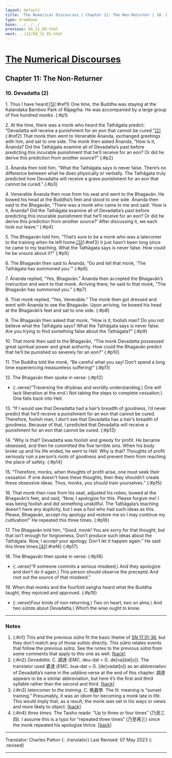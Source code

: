 ```yaml
---
layout: default
title: 'The Numerical Discourses | Chapter 11: The Non-Returner | 10. Devadatta (2)'
type: kramdown
base: ../../../
previous: EA_11_09.html
next: ../12/EA_12_01.html
---
```


# [The Numerical Discourses](../index.html)
## Chapter 11: The Non-Returner
### 10. Devadatta (2)

1\. Thus I have heard:[\[1\]](#n1){:#ref1} One time, the Buddha was staying at the Kalandaka Bamboo Park of Rājagṛha. He was accompanied by a large group of five hundred monks.
{:#p1}

2\. At the time, there was a monk who heard the Tathāgata predict: “Devadatta will receive a punishment for an eon that cannot be cured.”[\[2\]](#n2){:#ref2} That monk then went to Venerable Ānanda, exchanged greetings with him, and sat to one side. The monk then asked Ānanda, “How is it, Ānanda? Did the Tathāgata examine all of Devadatta’s past before predicting this incurable punishment that he’ll receive for an eon? Or did he derive this prediction from another source?”
{:#p2}

3\. Ānanda then told him, “What the Tathāgata says is never false. There’s no difference between what he does physically or verbally. The Tathāgata truly predicted how Devadatta will receive a grave punishment for an eon that cannot be cured.”
{:#p3}

4\. Venerable Ānanda then rose from his seat and went to the Bhagavān. He bowed his head at the Buddha’s feet and stood to one side. Ānanda then said to the Bhagavān, “There was a monk who came to me and said: ‘How is it, Ānanda? Did the Tathāgata examine all of Devadatta’s past before predicting this incurable punishment that he’ll receive for an eon? Or did he derive this prediction from another source?’ After discussing it, we each took our leave.”
{:#p4}

5\. The Bhagavān told him, “That’s sure to be a monk who was a latecomer to the training when he left home;[\[3\]](#n3){:#ref3} it just hasn’t been long since he came to my teaching. What the Tathāgata says is never false. How could he be unsure about it?”
{:#p5}

6\. The Bhagavān then said to Ānanda, “Go and tell that monk, ‘The Tathāgata has summoned you.’”
{:#p6}

7\. Ānanda replied, “Yes, Bhagavān.” Ānanda then accepted the Bhagavān’s instruction and went to that monk. Arriving there, he said to that monk, “The Bhagavān has summoned you.”
{:#p7}

8\. That monk replied, “Yes, Venerable.” The monk then got dressed and went with Ānanda to see the Bhagavān. Upon arriving, he bowed his head at the Bhagavān’s feet and sat to one side.
{:#p8}

9\. The Bhagavān then asked that monk, “How is it, foolish man? Do you not believe what the Tathāgata says? What the Tathāgata says is never false. Are you trying to find something false about the Tathāgata?”
{:#p9}

10\. That monk then said to the Bhagavān, “The monk Devadatta possessed great spiritual power and great authority. How could the Bhagavān predict that he’ll be punished so severely for an eon?”
{:#p10}

11\. The Buddha told the monk, “Be careful what you say! Don’t spend a long time experiencing measureless suffering!”
{:#p11}

12\. The Bhagavān then spoke in verse:
{:#p12}

* {:.verse}“Traversing the dhyānas and worldly understanding,\\
One will lack liberation at the end.\\
Not taking the steps to complete cessation,\\
One falls back into Hell.

13\. “If I would see that Devadatta had a hair’s breadth of goodness, I’d never predict that he’ll receive a punishment for an eon that cannot be cured. Therefore, foolish man, I don’t see that Devadatta has a hair’s breadth of goodness. Because of that, I predicted that Devadatta will receive a punishment for an eon that cannot be cured.
{:#p13}

14\. “Why is that? Devadatta was foolish and greedy for profit. He became obsessed, and then he committed the five terrible sins. When his body broke up and his life ended, he went to Hell. Why is that? Thoughts of profit seriously ruin a person’s roots of goodness and prevent them from reaching the place of safety.
{:#p14}

15\. “Therefore, monks, when thoughts of profit arise, one must seek their cessation. If one doesn’t have these thoughts, then they shouldn’t create these obsessive ideas. Thus, monks, you should train yourselves.”
{:#p15}

16\. That monk then rose from his seat, adjusted his robes, bowed at the Bhagavān’s feet, and said, “Now, I apologize for this. Please forgive me! I was being foolish and did something unskillful. The Tathāgata’s teaching doesn’t have any duplicity, but I was a fool who had such ideas as this. Please, Bhagavān, accept my apology and restore me so I may continue my cultivation!” He repeated this three times.
{:#p16}

17\. The Bhagavān told him, “Good, monk! You are sorry for that thought, but that isn’t enough for forgiveness. Don’t produce such ideas about the Tathāgata. Now, I accept your apology. Don’t let it happen again.” He said this three times.[\[4\]](#n4){:#ref4}
{:#p17}

18\. The Bhagavān then spoke in verse:
{:#p18}

* {:.verse}“If someone commits a serious misdeed,\\
And they apologize and don’t do it again,\\
This person should observe the precepts\\
And root out the source of that misdeed.”

19\. When that monks and the fourfold saṅgha heard what the Buddha taught, they rejoiced and approved.
{:#p19}

* {:.verse}Four kinds of non-returning,\\
Two on heart, two on alms,\\
And two <em>sūtra</em>s about Devadatta,\\
Which the wise ought to know.

---

### Notes

1. {:#n1} This and the previous <em>sūtra</em> fit the basic theme of <a href="https://suttacentral.net/sn17.31/en/sujato" target="_blank">SN 17.31-36</a>, but they don’t match any of those <em>sutta</em>s directly. This <em>sūtra</em> relates events that follow the previous <em>sūtra</em>. See the notes to the previous <em>sūtra</em> from some comments that apply to this one as well. [\[back\]](#ref1)
2. {:#n2} <em>Devadatta</em>. C. 調達 (EMC. deu-dat = G. de[va]dat[o]). The translator used 婆達 (EMC. bua-dat = G. [de]vadat[o]) as an abbreviation of Devadatta’s name in the <em>uddāna</em> verse at the end of this chapter. 調達 appears to be a similar abbreviation, but here it’s the first and third syllable rather than the second and third. [\[back\]](#ref2)
3. {:#n3} <em>latercomer to the training</em>. C. 晩暮學. The lit. meaning is “sunset training.” Presumably, it was an idiom for becoming a monk late in life. This would imply that, as a result, the monk was set in his ways or views and more likely to object. [\[back\]](#ref3)
4. {:#n4} <em>three times</em>. The Taisho reads: “Up to three or four times” (乃至三四). I assume this is a typo for “repeated three times” (乃至再三) since the monk repeated his apologize thrice. [\[back\]](#ref4)

---

Translator: Charles Patton
{: .translator}
Last Revised: 07 May 2023
{: .revised}

---